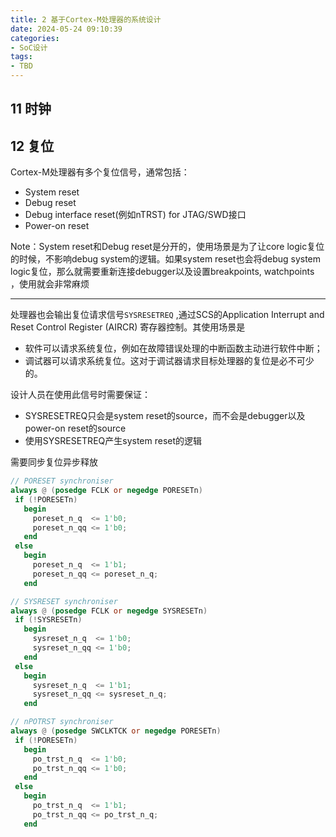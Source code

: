 ```yaml
---
title: 2 基于Cortex-M处理器的系统设计
date: 2024-05-24 09:10:39
categories:
- SoC设计
tags:
- TBD
---
```




## 11 时钟



## 12 复位

Cortex-M处理器有多个复位信号，通常包括：

- System reset
- Debug reset
- Debug interface reset(例如nTRST) for JTAG/SWD接口
- Power-on reset

Note：System reset和Debug reset是分开的，使用场景是为了让core logic复位的时候，不影响debug system的逻辑。如果system reset也会将debug system logic复位，那么就需要重新连接debugger以及设置breakpoints, watchpoints  ，使用就会非常麻烦

---



处理器也会输出复位请求信号`SYSRESETREQ`  ,通过SCS的Application Interrupt and Reset Control Register (AIRCR)   寄存器控制。其使用场景是

- 软件可以请求系统复位，例如在故障错误处理的中断函数主动进行软件中断；
- 调试器可以请求系统复位。这对于调试器请求目标处理器的复位是必不可少的。

设计人员在使用此信号时需要保证：

- SYSRESETREQ只会是system reset的source，而不会是debugger以及power-on reset的source
- 使用SYSRESETREQ产生system reset的逻辑









需要同步复位异步释放

```verilog
// PORESET synchroniser
always @ (posedge FCLK or negedge PORESETn)
 if (!PORESETn)
   begin
     poreset_n_q  <= 1'b0;
     poreset_n_qq <= 1'b0;
   end
 else
   begin
     poreset_n_q  <= 1'b1;
     poreset_n_qq <= poreset_n_q;
   end

// SYSRESET synchroniser
always @ (posedge FCLK or negedge SYSRESETn)
 if (!SYSRESETn)
   begin
     sysreset_n_q  <= 1'b0;
     sysreset_n_qq <= 1'b0;
   end
 else
   begin
     sysreset_n_q  <= 1'b1;
     sysreset_n_qq <= sysreset_n_q;
   end

// nPOTRST synchroniser
always @ (posedge SWCLKTCK or negedge PORESETn)
 if (!PORESETn)
   begin
     po_trst_n_q  <= 1'b0;
     po_trst_n_qq <= 1'b0;
   end
 else
   begin
     po_trst_n_q  <= 1'b1;
     po_trst_n_qq <= po_trst_n_q;
   end
```

